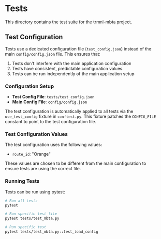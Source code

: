 # Tests

This directory contains the test suite for the trmnl-mbta project.

## Test Configuration

Tests use a dedicated configuration file (`test_config.json`) instead of the main `config/config.json` file. This ensures that:

1. Tests don't interfere with the main application configuration
2. Tests have consistent, predictable configuration values
3. Tests can be run independently of the main application setup

### Configuration Setup

- **Test Config File**: `tests/test_config.json`
- **Main Config File**: `config/config.json`

The test configuration is automatically applied to all tests via the `use_test_config` fixture in `conftest.py`. This fixture patches the `CONFIG_FILE` constant to point to the test configuration file.

### Test Configuration Values

The test configuration uses the following values:
- `route_id`: "Orange"

These values are chosen to be different from the main configuration to ensure tests are using the correct file.

### Running Tests

Tests can be run using pytest:

```bash
# Run all tests
pytest

# Run specific test file
pytest tests/test_mbta.py

# Run specific test
pytest tests/test_mbta.py::test_load_config
```
